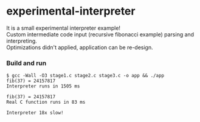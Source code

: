 # experimental-interpreter
It is a small experimental interpreter example!  
Custom intermediate code input (recursive fibonacci example) parsing and interpreting.  
Optimizations didn't applied, application can be re-design.  

### Build and run
```
$ gcc -Wall -O3 stage1.c stage2.c stage3.c -o app && ./app 
fib(37) = 24157817
Interpreter runs in 1505 ms

fib(37) = 24157817
Real C function runs in 83 ms

Interpreter 18x slow!
```
